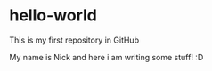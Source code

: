 # hello-world
This is my first repository in GitHub

My name is Nick and here i am writing some stuff! :D
